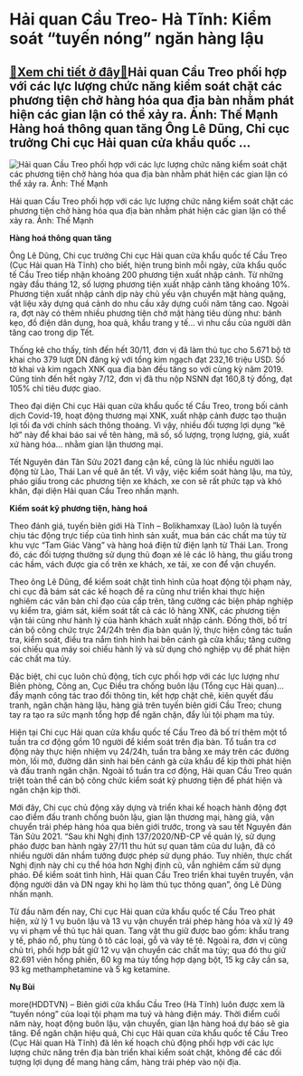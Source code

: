 Hải quan Cầu Treo- Hà Tĩnh: Kiểm soát “tuyến nóng” ngăn hàng lậu
================================================================

[:gift:Xem chi tiết ở đây:gift:](https://hddtvn.com/hai-quan-cau-treo-ha-tinh-kiem-soat-tuyen-nong-ngan-hang-lau-2/)Hải quan Cầu Treo phối hợp với các lực lượng chức năng kiểm soát chặt các phương tiện chở hàng hóa qua địa bàn nhằm phát hiện các gian lận có thể xảy ra. Ảnh: Thế Mạnh Hàng hoá thông quan tăng Ông Lê Dũng, Chi cục trưởng Chi cục Hải quan cửa khẩu quốc …
-------------------------------------------------------------------------------------------------------------------------------------------------------------------------------------------------------------------------------------------------------------





![Hải quan Cầu Treo phối hợp với các lực lượng chức năng kiểm soát chặt các phương tiện chở hàng hóa qua địa bàn nhằm phát hiện các gian lận có thể xảy ra. 	Ảnh: Thế Mạnh](https://hddtvn.com/wp-content/uploads/2021/01/1124_5-4744_IMG_1024.jpg "Hải quan Cầu Treo phối hợp với các lực lượng chức năng kiểm soát chặt các phương tiện chở hàng hóa qua địa bàn nhằm phát hiện các gian lận có thể xảy ra. 	Ảnh: Thế Mạnh")


Hải quan Cầu Treo phối hợp với các lực lượng chức năng kiểm soát chặt các phương tiện chở hàng hóa qua địa bàn nhằm phát hiện các gian lận có thể xảy ra. Ảnh: Thế Mạnh



**Hàng hoá thông quan tăng**


Ông Lê Dũng, Chi cục trưởng Chi cục Hải quan cửa khẩu quốc tế Cầu Treo (Cục Hải quan Hà Tĩnh) cho biết, hiện trung bình mỗi ngày, cửa khẩu quốc tế Cầu Treo tiếp nhận khoảng 200 phương tiện xuất nhập cảnh. Từ những ngày đầu tháng 12, số lượng phương tiện xuất nhập cảnh tăng khoảng 10%. Phương tiện xuất nhập cảnh dịp này chủ yếu vận chuyển mặt hàng quặng, vật liệu xây dựng quá cảnh do nhu cầu xây dựng cuối năm tăng cao. Ngoài ra, đợt này có thêm nhiều phương tiện chở mặt hàng tiêu dùng như: bánh kẹo, đồ điện dân dụng, hoa quả, khẩu trang y tế… vì nhu cầu của người dân tăng cao trong dịp Tết.


Thống kê cho thấy, tính đến hết 30/11, đơn vị đã làm thủ tục cho 5.671 bộ tờ khai cho 379 lượt DN đăng ký với tổng kim ngạch đạt 232,16 triệu USD. Số tờ khai và kim ngạch XNK qua địa bàn đều tăng so với cùng kỳ năm 2019. Cũng tính đến hết ngày 7/12, đơn vị đã thu nộp NSNN đạt 160,8 tỷ đồng, đạt 105% chỉ tiêu được giao.


Theo đại diện Chi cục Hải quan cửa khẩu quốc tế Cầu Treo, trong bối cảnh dịch Covid-19, hoạt động thương mại XNK, xuất nhập cảnh được tạo thuận lợi tối đa với chính sách thông thoáng. Vì vậy, nhiều đối tượng lợi dụng “kẽ hở” này để khai báo sai về tên hàng, mã số, số lượng, trọng lượng, giá, xuất xứ hàng hóa… nhằm gian lận thương mại.


Tết Nguyên đán Tân Sửu 2021 đang cận kề, cũng là lúc nhiều người lao động từ Lào, Thái Lan về quê ăn tết. Vì vậy, việc kiểm soát hàng lậu, ma túy, pháo giấu trong các phương tiện xe khách, xe con sẽ rất phức tạp và khó khăn, đại diện Hải quan Cầu Treo nhấn mạnh.


**Kiểm soát kỹ phương tiện, hàng hoá**


Theo đánh giá, tuyến biên giới Hà Tĩnh – Bolikhamxay (Lào) luôn là tuyến chịu tác động trực tiếp của tình hình sản xuất, mua bán các chất ma túy từ khu vực “Tam Giác Vàng” và hàng hoá điện tử điện lạnh từ Thái Lan. Trong đó, các đối tượng thường sử dụng thủ đoạn xé lẻ các lô hàng, thu giấu trong các hầm, vách được gia cố trên xe khách, xe tải, xe con để vận chuyển.


Theo ông Lê Dũng, để kiểm soát chặt tình hình của hoạt động tội phạm này, chi cục đã bám sát các kế hoạch đề ra cũng như triển khai thực hiện nghiêm các văn bản chỉ đạo của cấp trên, tăng cường các biện pháp nghiệp vụ kiểm tra, giám sát, kiếm soát tất cả các lô hàng XNK, các phương tiện vận tải cũng như hành lý của hành khách xuất nhập cảnh. Đồng thời, bố trí cán bộ công chức trực 24/24h trên địa bàn quản lý, thực hiện công tác tuần tra, kiểm soát, điều tra nắm tình hình hai bên cánh gà cửa khẩu; tăng cường soi chiếu qua máy soi chiếu hành lý và sử dụng chó nghiệp vụ để phát hiện các chất ma túy.


Đặc biệt, chi cục luôn chủ động, tích cực phối hợp với các lực lượng như Biên phòng, Công an, Cục Điều tra chống buôn lậu (Tổng cục Hải quan)… đẩy mạnh công tác trao đổi thông tin, kết hợp chặt chẽ, kiên quyết đấu tranh, ngăn chặn hàng lậu, hàng giả trên tuyến biên giới Cầu Treo; chung tay ra tạo ra sức mạnh tổng hợp để ngăn chặn, đẩy lùi tội phạm ma túy.


Hiện tại Chi cục Hải quan cửa khẩu quốc tế Cầu Treo đã bố trí thêm một tổ tuần tra cơ động gồm 10 người để kiểm soát trên địa bàn. Tổ tuần tra cơ động này thực hiện nhiệm vụ 24/24h, tuần tra bằng xe máy trên các đường mòn, lối mở, đường dân sinh hai bên cánh gà cửa khẩu để kịp thời phát hiện và đấu tranh ngăn chặn. Ngoài tổ tuần tra cơ động, Hải quan Cầu Treo quán triệt toàn thể cán bộ công chức kiểm soát kỹ phương tiện để phát hiện và ngăn chặn kịp thời.


Mới đây, Chi cục chủ động xây dựng và triển khai kế hoạch hành động đợt cao điểm đấu tranh chống buôn lậu, gian lận thương mại, hàng giả, vận chuyển trái phép hàng hóa qua biên giới trước, trong và sau tết Nguyên đán Tân Sửu 2021. “Sau khi Nghị định 137/2020/NĐ-CP về quản lý, sử dụng pháo được ban hành ngày 27/11 thu hút sự quan tâm của dư luận, đã có nhiều người dân nhầm tưởng được phép sử dụng pháo. Tuy nhiên, thực chất Nghị định này chỉ cụ thể hóa hơn Nghị định cũ, vẫn nghiêm cấm sử dụng pháo. Để kiểm soát tình hình, Hải quan Cầu Treo triển khai tuyên truyền, vận động người dân và DN ngay khi họ làm thủ tục thông quan”, ông Lê Dũng nhấn mạnh.





Từ đầu năm đến nay, Chi cục Hải quan cửa khẩu quốc tế Cầu Treo phát hiện, xử lý 1 vụ buôn lậu và 13 vụ vận chuyển trái phép hàng hóa và xử lý 49 vụ vi phạm về thủ tục hải quan. Tang vật thu giữ được bao gồm: khẩu trang y tế, pháo nổ, phụ tùng ô tô các loại, gỗ và vảy tê tê. Ngoài ra, đơn vị cũng chủ trì, phối hợp bắt giữ 12 vụ vận chuyển các chất ma túy; qua đó thu giữ 82.691 viên hồng phiến, 60 kg ma túy tổng hợp dạng bột, 15 kg cây cần sa, 93 kg methamphetamine và 5 kg ketamine.




**Nụ Bùi**



more(HDDTVN) – Biên giới cửa khẩu Cầu Treo (Hà Tĩnh) luôn được xem là “tuyến nóng” của loại tội phạm ma tuý và hàng điện máy. Thời điểm cuối năm này, hoạt động buôn lậu, vận chuyển, gian lận hàng hoá dự báo sẽ gia tăng. Để ngăn chặn hiệu quả, Chi cục Hải quan cửa khẩu quốc tế Cầu Treo (Cục Hải quan Hà Tĩnh) đã lên kế hoạch chủ động phối hợp với các lực lượng chức năng trên địa bàn triển khai kiểm soát chặt, không để các đối tượng lợi dụng để mang hàng cấm, hàng trái phép vào nội địa.

